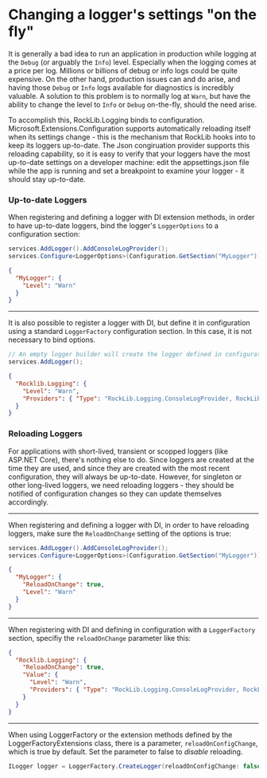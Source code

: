 # Changing a logger's settings "on the fly"

It is generally a bad idea to run an application in production while logging at the `Debug` (or arguably the `Info`) level. Especially when the logging comes at a price per log. Millions or billions of debug or info logs could be quite expensive. On the other hand, production issues can and do arise, and having those `Debug` or `Info` logs available for diagnostics is incredibly valuable. A solution to this problem is to normally log at `Warn`, but have the ability to change the level to `Info` or `Debug` on-the-fly, should the need arise.

To accomplish this, RockLib.Logging binds to configuration. Microsoft.Extensions.Configuration supports automatically reloading itself when its settings change - this is the mechanism that RockLib hooks into to keep its loggers up-to-date. The Json congiruation provider supports this reloading capability, so it is easy to verify that your loggers have the most up-to-date settings on a developer machine: edit the appsettings.json file while the app is running and set a breakpoint to examine your logger - it should stay up-to-date.

### Up-to-date Loggers

When registering and defining a logger with DI extension methods, in order to have up-to-date loggers, bind the logger's `LoggerOptions` to a configuration section:

```c#
services.AddLogger().AddConsoleLogProvider();
services.Configure<LoggerOptions>(Configuration.GetSection("MyLogger"));
```

```json
{
  "MyLogger": {
    "Level": "Warn"
  }
}
```

---

It is also possible to register a logger with DI, but define it in configuration using a standard `LoggerFactory` configuration section. In this case, it is not necessary to bind options.

```c#
// An empty logger builder will create the logger defined in configuration using COF.
services.AddLogger();
```

```json
{
  "Rocklib.Logging": {
    "Level": "Warn",
    "Providers": { "Type": "RockLib.Logging.ConsoleLogProvider, RockLib.Logging" }
  }
}
```

### Reloading Loggers

For applications with short-lived, transient or scopped loggers (like ASP.NET Core), there's nothing else to do. Since loggers are created at the time they are used, and since they are created with the most recent configuration, they will always be up-to-date. However, for singleton or other long-lived loggers, we need reloading loggers - they should be notified of configuration changes so they can update themselves accordingly.

---

When registering and defining a logger with DI, in order to have reloading loggers, make sure the `ReloadOnChange` setting of the options is true:

```c#
services.AddLogger().AddConsoleLogProvider();
services.Configure<LoggerOptions>(Configuration.GetSection("MyLogger"));
```

```json
{
  "MyLogger": {
    "ReloadOnChange": true,
    "Level": "Warn"
  }
}
```

---

When registering with DI and defining in configuration with a `LoggerFactory` section, specifiy the `reloadOnChange` parameter like this:

```json
{
  "Rocklib.Logging": {
    "ReloadOnChange": true,
    "Value": {
      "Level": "Warn",
      "Providers": { "Type": "RockLib.Logging.ConsoleLogProvider, RockLib.Logging" }
    }
  }
}
```

---

When using LoggerFactory or the extension methods defined by the LoggerFactoryExtensions class, there is a parameter, `reloadOnConfigChange`, which is true by default. Set the parameter to false to *disable* reloading.

```c#
ILogger logger = LoggerFactory.CreateLogger(reloadOnConfigChange: false);
```
